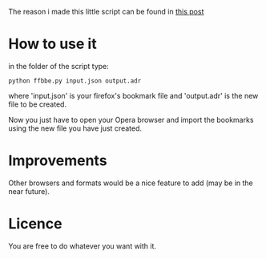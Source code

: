 The reason i made this little script can be found in [this post](http://www.ovalerio.net/content/node/45)

How to use it
=============

in the folder of the script type: 

	python ffbbe.py input.json output.adr

where 'input.json' is your firefox's bookmark file and 'output.adr' is the new file to be created.

Now you just have to open your Opera browser and import the bookmarks using the new file you have just created. 


Improvements
============

Other browsers and formats would be a nice feature to add (may be in the near future).


Licence
=======

You are free to do whatever you want with it.
